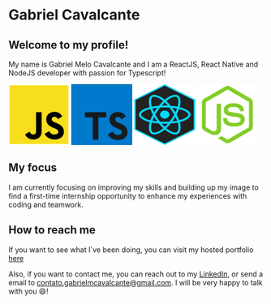 # Gabriel Cavalcante

## Welcome to my profile! 
My name is Gabriel Melo Cavalcante and I am
a ReactJS, React Native and NodeJS developer with passion for Typescript!

<img src="https://github.com/GabrielMCavalcante/GabrielMCavalcante/blob/master/javascript-icon.png" width="120" height="120" alt="Javascript Icon"/> <img src="https://github.com/GabrielMCavalcante/GabrielMCavalcante/blob/master/typescript-icon.jpg" width="120" height="120" alt="Typescript Icon"/> <img src="https://github.com/GabrielMCavalcante/GabrielMCavalcante/blob/master/react-icon.jpg" width="120" height="120" alt="React Icon"/> <img src="https://github.com/GabrielMCavalcante/GabrielMCavalcante/blob/master/node-js-icon.png" width="120" height="120" alt="NodeJS Icon"/> 

## My focus
I am currently focusing on improving my skills and building up my image
to find a first-time internship opportunity to enhance my experiences with
coding and teamwork.

## How to reach me
If you want to see what I´ve been doing, you can visit my hosted portfolio
[here](https://gabrielcavalcante-portfolio.web.app/)

Also, if you want to contact me, you can reach out to my [LinkedIn](https://linkedin.com/in/gabrielmcavalcante), or
send a email to contato.gabrielmcavalcante@gmail.com. I will be very happy to
talk with you 😄!
